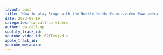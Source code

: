 ```yaml
---
layout: post
title: "How to play Bingo with the Nukkle Hedds #shortsvideo #wwerawhighlights"
date: 2023-09-19
categories: da-call-up videos
author: da-call-up
spotify_track_id: 
youtube_video_id: 62fTvvjvd_s
apple_track_id: 
youtube_metadata: 
---
```


